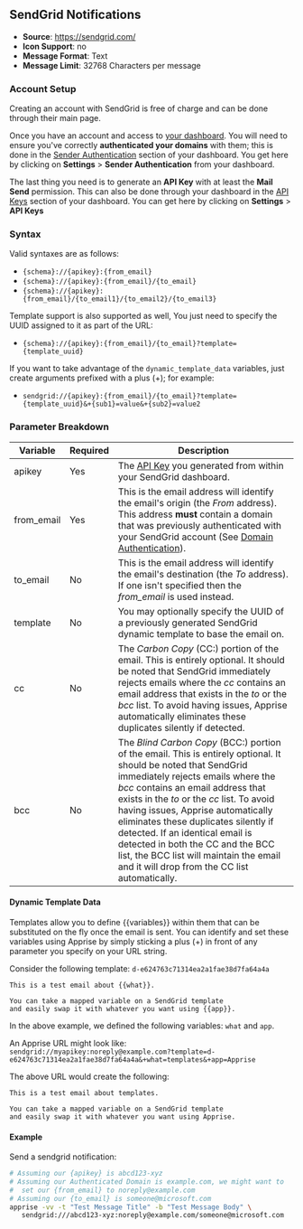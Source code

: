 ## SendGrid Notifications
* **Source**: https://sendgrid.com/
* **Icon Support**: no
* **Message Format**: Text
* **Message Limit**: 32768 Characters per message

### Account Setup
Creating an account with SendGrid is free of charge and can be done through their main page.

Once you have an account and access to [your dashboard](https://app.sendgrid.com/). You will need to ensure you've correctly **authenticated your domains** with them; this is done in the [Sender Authentication](https://app.sendgrid.com/settings/sender_auth) section of your dashboard.  You get here by clicking on **Settings** > **Sender Authentication** from your dashboard.

The last thing you need is to generate an **API Key** with at least the **Mail Send** permission. This can also be done through your dashboard in the [API Keys](https://app.sendgrid.com/settings/api_keys) section of your dashboard. You can get here by clicking on **Settings** > **API Keys**

### Syntax
Valid syntaxes are as follows:
* `{schema}://{apikey}:{from_email}`
* `{schema}://{apikey}:{from_email}/{to_email}`
* `{schema}://{apikey}:{from_email}/{to_email1}/{to_email2}/{to_email3}`

Template support is also supported as well,  You just need to specify the UUID assigned to it as part of the URL:
* `{schema}://{apikey}:{from_email}/{to_email}?template={template_uuid}`

If you want to take advantage of the `dynamic_template_data` variables, just create arguments prefixed with a plus (+); for example:
* `sendgrid://{apikey}:{from_email}/{to_email}?template={template_uuid}&+{sub1}=value&+{sub2}=value2`

### Parameter Breakdown
| Variable    | Required | Description
| ----------- | -------- | -----------
| apikey      | Yes      | The [API Key](https://app.sendgrid.com/settings/api_keys) you generated from within your SendGrid dashboard.
| from_email  | Yes      | This is the email address will identify the email's origin (the _From_ address). This address **must** contain a domain that was previously authenticated with your SendGrid account (See [Domain Authentication](https://app.sendgrid.com/settings/sender_auth)).
| to_email    | No       | This is the email address will identify the email's destination (the _To_ address).  If one isn't specified then the *from_email* is used instead.
| template    | No       | You may optionally specify the UUID of a previously generated SendGrid dynamic template to base the email on.
| cc          | No       | The _Carbon Copy_ (CC:) portion of the email.  This is entirely optional.  It should be noted that SendGrid immediately rejects emails where the _cc_ contains an email address that exists in the _to_ or the _bcc_ list. To avoid having issues, Apprise automatically eliminates these duplicates silently if detected.
| bcc         | No       | The _Blind Carbon Copy_ (BCC:) portion of the email.  This is entirely optional.  It should be noted that SendGrid immediately rejects emails where the _bcc_ contains an email address that exists in the _to_ or the _cc_ list. To avoid having issues, Apprise automatically eliminates these duplicates silently if detected. If an identical email is detected in both the CC and the BCC list, the BCC list will maintain the email and it will drop from the CC list automatically.

#### Dynamic Template Data
Templates allow you to define {{variables}} within them that can be substituted on the fly once the email is sent.  You can identify and set these variables using Apprise by simply sticking a plus (+) in front of any parameter you specify on your URL string.

Consider the following template: `d-e624763c71314ea2a1fae38d7fa64a4a`
```
This is a test email about {{what}}.

You can take a mapped variable on a SendGrid template
and easily swap it with whatever you want using {{app}}.
```

In the above example, we defined the following variables: ``what`` and ``app``.

An Apprise URL might look like:<br/>
`sendgrid://myapikey:noreply@example.com?template=d-e624763c71314ea2a1fae38d7fa64a4a&+what=templates&+app=Apprise`

The above URL would create the following:
```
This is a test email about templates.

You can take a mapped variable on a SendGrid template
and easily swap it with whatever you want using Apprise.
```

#### Example
Send a sendgrid notification:
```bash
# Assuming our {apikey} is abcd123-xyz
# Assuming our Authenticated Domain is example.com, we might want to
#  set our {from_email} to noreply@example.com
# Assuming our {to_email} is someone@microsoft.com
apprise -vv -t "Test Message Title" -b "Test Message Body" \
   sendgrid:///abcd123-xyz:noreply@example.com/someone@microsoft.com
```
